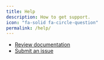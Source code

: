 ```yaml
---
title: Help
description: How to get support.
icon: "fa-solid fa-circle-question"
permalink: /help/
---
```


* [Review documentation](https://scangov.org/docs)
* [Submit an issue](https://github.com/civichackingagency/scangov-docs/issues/new/choose)
